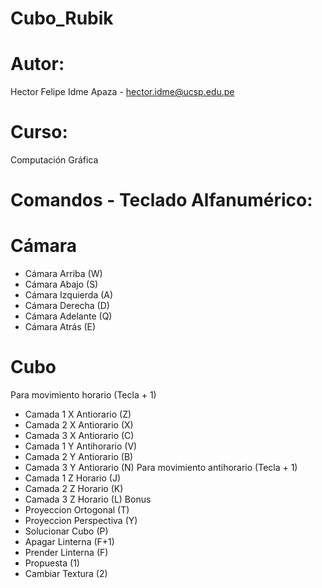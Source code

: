 # Cubo_Rubik
# Autor: 
Hector Felipe Idme Apaza  - hector.idme@ucsp.edu.pe
# Curso:
Computación Gráfica
# Comandos - Teclado Alfanumérico:
# Cámara
- Cámara Arriba (W)
- Cámara Abajo (S)
- Cámara Izquierda (A)
- Cámara Derecha (D)
- Cámara Adelante (Q) 
- Cámara Atrás (E)
# Cubo
Para movimiento horario (Tecla + 1)
- Camada 1 X Antiorario (Z)
- Camada 2 X Antiorario (X)
- Camada 3 X Antiorario (C)
- Camada 1 Y Antihorario (V)
- Camada 2 Y Antiorario (B)
- Camada 3 Y Antiorario (N)
Para movimiento antihorario (Tecla + 1)
- Camada 1 Z Horario (J)
- Camada 2 Z Horario (K)
- Camada 3 Z Horario (L)
Bonus
- Proyeccion Ortogonal (T)
- Proyeccion Perspectiva (Y)
- Solucionar Cubo (P)
- Apagar Linterna (F+1)
- Prender Linterna (F)
- Propuesta  (1)
- Cambiar Textura (2)
